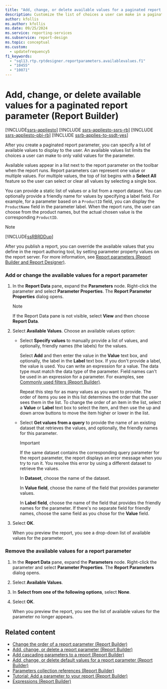 ```yaml
---
title: "Add, change, or delete available values for a paginated report parameter"
description: Customize the list of choices a user can make in a paginated report for a parameter in Report Builder by specifying a list of available values to display to the user.
author: kfollis
ms.author: kfollis
ms.date: 09/25/2024
ms.service: reporting-services
ms.subservice: report-design
ms.topic: conceptual
ms.custom:
  - updatefrequency5
f1_keywords:
  - "sql13.rtp.rptdesigner.reportparameters.availablevalues.f1"
  - "10455"
  - "10071"
---
```

# Add, change, or delete available values for a paginated report parameter (Report Builder)


[!INCLUDE[ssrs-appliesto](../../includes/ssrs-appliesto.md)] [!INCLUDE [ssrs-appliesto-ssrs-rb](../../includes/ssrs-appliesto-ssrs-rb.md)] [!INCLUDE [ssrs-appliesto-pbi-rb](../../includes/ssrs-appliesto-pbi-rb.md)] [!INCLUDE [ssrb-applies-to-ssdt-yes](../../includes/ssrb-applies-to-ssdt-yes.md)]

  After you create a paginated report parameter, you can specify a list of available values to display to the user. An available values list limits the choices a user can make to only valid values for the parameter.  
  
 Available values appear in a list next to the report parameter on the toolbar when the report runs. Report parameters can represent one value or multiple values. For multiple values, the top of list begins with a **Select All** feature so the user can select or clear all values by selecting a single box.  
  
 You can provide a static list of values or a list from a report dataset. You can optionally provide a friendly name for values by specifying a label field. For example, for a parameter based on a `ProductID` field, you can display the `ProductName` field in the parameter label. When the report runs, the user can choose from the product names, but the actual chosen value is the corresponding `ProductID`.  
  
> [!NOTE]  
>  [!INCLUDE[ssRBRDDup](../../includes/ssrbrddup-md.md)]  
  
 After you publish a report, you can override the available values that you define in the report authoring tool, by setting parameter property values on the report server. For more information, see [Report parameters &#40;Report Builder and Report Designer&#41;](../../reporting-services/report-design/report-parameters-report-builder-and-report-designer.md).  
  
### Add or change the available values for a report parameter  
  
1.  In the **Report Data** pane, expand the **Parameters** node. Right-click the parameter and select **Parameter Properties**. The **Report Parameter Properties** dialog opens.  
  
    > [!NOTE]  
    >  If the Report Data pane is not visible, select **View** and then choose **Report Data**.  
  
1.  Select **Available Values**. Choose an available values option:  
  
    -   Select **Specify values** to manually provide a list of values, and optionally, friendly names (the labels) for the values.  
  
         Select **Add** and then enter the value in the **Value** text box, and optionally, the label in the **Label** text box. If you don't provide a label, the value is used. You can write an expression for a value. The data type must match the data type of the parameter. Field names can't be used in an expression for a parameter. For examples, see [Commonly used filters &#40;Report Builder&#41;](../../reporting-services/report-design/commonly-used-filters-report-builder-and-ssrs.md).  
  
         Repeat this step for as many values as you want to provide. The order of items you see in this list determines the order that the user sees them in the list. To change the order of an item in the list, select a **Value** or **Label** text box to select the item, and then use the up and down arrow buttons to move the item higher or lower in the list.  
  
    -   Select **Get values from a query** to provide the name of an existing dataset that retrieves the values, and optionally, the friendly names for this parameter.  
  
        > [!IMPORTANT]  
        >  If the same dataset contains the corresponding query parameter for the report parameter, the report displays an error message when you try to run it. You resolve this error by using a different dataset to retrieve the values.  
  
         In **Dataset**, choose the name of the dataset.  
  
         In **Value field**, choose the name of the field that provides parameter values.  
  
         In **Label field**, choose the name of the field that provides the friendly names for the parameter. If there's no separate field for friendly names, choose the same field as you chose for the **Value** field.  
  
1.  Select **OK**.
  
     When you preview the report, you see a drop-down list of available values for the parameter.  
  
### Remove the available values for a report parameter  
  
1.  In the **Report Data** pane, expand the **Parameters** node. Right-click the parameter and select **Parameter Properties**. The **Report Parameters** dialog opens.  
  
1.  Select **Available Values**.  
  
1.  In **Select from one of the following options**, select **None**.  
  
1.  Select **OK**.
  
     When you preview the report, you see the list of available values for the parameter no longer appears.  
  
## Related content

- [Change the order of a report parameter &#40;Report Builder&#41;](../../reporting-services/report-design/change-the-order-of-a-report-parameter-report-builder-and-ssrs.md)
- [Add, change, or delete a report parameter &#40;Report Builder&#41;](../../reporting-services/report-design/add-change-or-delete-a-report-parameter-report-builder-and-ssrs.md)
- [Add cascading parameters to a report &#40;Report Builder&#41;](../../reporting-services/report-design/add-cascading-parameters-to-a-report-report-builder-and-ssrs.md)
- [Add, change, or delete default values for a report parameter &#40;Report Builder&#41;](../../reporting-services/report-design/add-change-or-delete-default-values-for-a-report-parameter.md)
- [Parameters collection references &#40;Report Builder&#41;](../../reporting-services/report-design/built-in-collections-parameters-collection-references-report-builder.md)
- [Tutorial: Add a parameter to your report &#40;Report Builder&#41;](../../reporting-services/tutorial-add-a-parameter-to-your-report-report-builder.md)
- [Expressions &#40;Report Builder&#41;](../../reporting-services/report-design/expressions-report-builder-and-ssrs.md)
